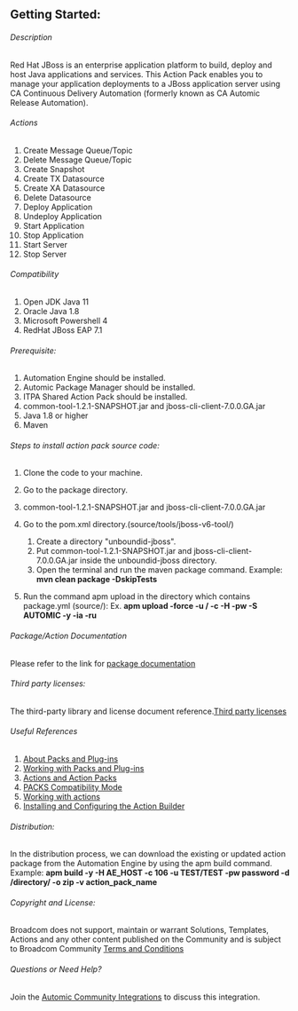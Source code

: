 ## Getting Started:


###### Description

Red Hat JBoss is an enterprise application platform to build, deploy and host Java applications and services.
This Action Pack enables you to manage your application deployments to a JBoss application server using CA Continuous Delivery Automation (formerly known as CA Automic Release Automation).
		
###### Actions

1. Create Message Queue/Topic
2. Delete Message Queue/Topic
3. Create Snapshot
4. Create TX Datasource
5. Create XA Datasource
6. Delete Datasource
7. Deploy Application
8. Undeploy Application
9. Start Application
10. Stop Application
11. Start Server
12. Stop Server

###### Compatibility

1. Open JDK Java 11 
2. Oracle Java 1.8
3. Microsoft Powershell 4 
4. RedHat JBoss EAP 7.1

###### Prerequisite:

1. Automation Engine should be installed.
2. Automic Package Manager should be installed.
3. ITPA Shared Action Pack should be installed.
4. common-tool-1.2.1-SNAPSHOT.jar and jboss-cli-client-7.0.0.GA.jar
5. Java 1.8 or higher
6. Maven

###### Steps to install action pack source code:

1. Clone the code to your machine.
2. Go to the package directory.
3. common-tool-1.2.1-SNAPSHOT.jar and jboss-cli-client-7.0.0.GA.jar
4. Go to the pom.xml directory.(source/tools/jboss-v6-tool/)
    1. Create a directory "unboundid-jboss".
    2. Put common-tool-1.2.1-SNAPSHOT.jar and jboss-cli-client-7.0.0.GA.jar inside the unboundid-jboss directory.
    3. Open the terminal and run the maven package command.
       Example: **mvn clean package -DskipTests**
    
5. Run the command apm upload in the directory which contains package.yml (source/):
Ex. **apm upload -force -u <Name>/<Department> -c <Client-id> -H <Host> -pw <Password> -S AUTOMIC -y -ia -ru**


###### Package/Action Documentation

Please refer to the link for [package documentation](source/ae/DOCUMENTATION/PCK.AUTOMIC_JBOSS_V7.PUB.DOC.xml)

###### Third party licenses:

The third-party library and license document reference.[Third party licenses](source/ae/DOCUMENTATION/PCK.AUTOMIC_JBOSS_V7.PUB.LICENSES.xml)

###### Useful References

1. [About Packs and Plug-ins](https://docs.automic.com/documentation/webhelp/english/AA/12.3/DOCU/12.3/Automic%20Automation%20Guides/help.htm#PluginManager/PM_AboutPacksandPlugins.htm?Highlight=Action%20packs)
2. [Working with Packs and Plug-ins](https://docs.automic.com/documentation/webhelp/english/AA/12.3/DOCU/12.3/Automic%20Automation%20Guides/help.htm#PluginManager/PM_WorkingWith.htm#link10)
3. [Actions and Action Packs](https://docs.automic.com/documentation/webhelp/english/AA/12.3/DOCU/12.3/Automic%20Automation%20Guides/help.htm#_Common/ReleaseHighlights/RH_Plugin_PackageManager.htm?Highlight=Action%20packs)
4. [PACKS Compatibility Mode](https://docs.automic.com/documentation/webhelp/english/AA/12.3/DOCU/12.3/Automic%20Automation%20Guides/help.htm#AWA/Variables/UC_CLIENT_SETTINGS/UC_CLIENT_PACKS_COMPATIBILITY_MODE.htm?Highlight=Action%20packs)
5. [Working with actions](https://docs.automic.com/documentation/webhelp/english/AA/12.3/DOCU/12.3/Automic%20Automation%20Guides/help.htm#ActionBuilder/AB_WorkingWith.htm#link4)
6. [Installing and Configuring the Action Builder](https://docs.automic.com/documentation/webhelp/english/AA/12.3/DOCU/12.3/Automic%20Automation%20Guides/help.htm#ActionBuilder/install_configure_plugins_AB.htm?Highlight=Action%20packs)

###### Distribution: 

In the distribution process, we can download the existing or updated action package from the Automation Engine by using the apm build command.
Example: **apm build -y -H AE_HOST -c 106 -u TEST/TEST -pw password -d /directory/ -o zip -v action_pack_name**
			
			
###### Copyright and License: 

Broadcom does not support, maintain or warrant Solutions, Templates, Actions and any other content published on the Community and is subject to Broadcom Community [Terms and Conditions](https://community.broadcom.com/termsandconditions)

###### Questions or Need Help? 

Join the [Automic Community Integrations](https://community.broadcom.com/communities/community-home?CommunityKey=83e49dd4-b93e-464a-a343-2bb1e51c13ec) to discuss this integration.
